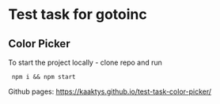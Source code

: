 # Test task for gotoinc

## Color Picker 

To start the project locally - clone repo and run

```
 npm i && npm start
```

Github pages: https://kaaktys.github.io/test-task-color-picker/